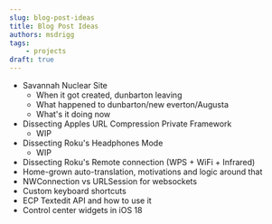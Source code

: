 ```yaml
---
slug: blog-post-ideas
title: Blog Post Ideas
authors: msdrigg
tags:
    - projects
draft: true
---
```


-   Savannah Nuclear Site
    -   When it got created, dunbarton leaving
    -   What happened to dunbarton/new everton/Augusta
    -   What's it doing now
-   Dissecting Apples URL Compression Private Framework
    -   WIP
-   Dissecting Roku's Headphones Mode
    -   WIP
-   Dissecting Roku's Remote connection (WPS + WiFi + Infrared)
-   Home-grown auto-translation, motivations and logic around that
-   NWConnection vs URLSession for websockets
-   Custom keyboard shortcuts
-   ECP Textedit API and how to use it
-   Control center widgets in iOS 18

